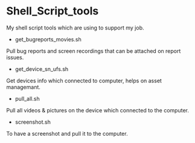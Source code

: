 # Shell_Script_tools
My shell script tools which are using to support my job.


- get_bugreports_movies.sh

Pull bug reports and screen recordings that can be attached on report issues.

- get_device_sn_ufs.sh

Get devices info which connected to computer, helps on asset managemant.

- pull_all.sh

Pull all videos & pictures on the device which connected to the computer.

- screenshot.sh

To have a screenshot and pull it to the computer.

